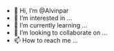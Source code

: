 - 👋 Hi, I’m @Alvinpar
- 👀 I’m interested in ...
- 🌱 I’m currently learning ...
- 💞️ I’m looking to collaborate on ...
- 📫 How to reach me ...

<!---
Alvinpar/Alvinpar is a ✨ special ✨ repository because its `README.md` (this file) appears on your GitHub profile.
You can click the Preview link to take a look at your changes.
--->
